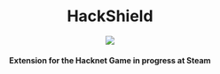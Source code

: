 <h1 align="center">HackShield</h1>  
<p align="center">
  <img src="https://raw.githubusercontent.com/tanjilk/HackShield/master/Logo.png">
</p>
<h4 align="center">Extension for the Hacknet Game in progress at Steam</h4>
